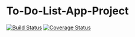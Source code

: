 # To-Do-List-App-Project

 [![Build Status](https://travis-ci.org/henrykamoga/To-Do-List-App-Project.svg?branch=master)](https://travis-ci.org/henrykamoga/To-Do-List-App-Project)       [![Coverage Status](https://coveralls.io/repos/github/henrykamoga/To-Do-List-App-Project/badge.svg?branch=TDD)](https://coveralls.io/github/henrykamoga/To-Do-List-App-Project?branch=TDD)